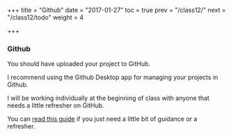 +++
title = "Github"
date = "2017-01-27"
toc = true
prev = "/class12/"
next = "/class12/todo"
weight = 4

+++


### Github

You should have uploaded your project to GitHub.

I recommend using the Github Desktop app for managing your projects in Github.

I will be working individually at the beginning of class with anyone that needs a little refresher on GitHub.

You can [read this guide](https://guides.github.com/introduction/getting-your-project-on-github/) if you just need a little bit of guidance or a refresher.